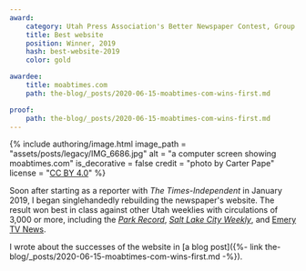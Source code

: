 ```yaml
---
award:
    category: Utah Press Association's Better Newspaper Contest, Group 2
    title: Best website
    position: Winner, 2019
    hash: best-website-2019
    color: gold

awardee:
    title: moabtimes.com
    path: the-blog/_posts/2020-06-15-moabtimes-com-wins-first.md

proof:
    path: the-blog/_posts/2020-06-15-moabtimes-com-wins-first.md
---
```


{% include authoring/image.html
    image_path = "assets/posts/legacy/IMG_6686.jpg"
    alt = "a computer screen showing moabtimes.com"
    is_decorative = false
    credit = "photo by Carter Pape"
    license = "[CC BY 4.0](https://creativecommons.org/licenses/by/4.0/)"
%}

Soon after starting as a reporter with _The Times-Independent_ in January 2019, I began singlehandedly rebuilding the newspaper's website. The result won best in class against other Utah weeklies with circulations of 3,000 or more, including the [_Park Record_](https://www.parkrecord.com), [_Salt Lake City Weekly_](https://www.cityweekly.net), and [Emery TV News](https://etvnews.com).

I wrote about the successes of the website in [a blog post]({%- link the-blog/_posts/2020-06-15-moabtimes-com-wins-first.md -%}).
